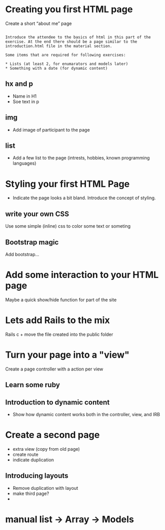 # Creating you first HTML page

Create a short “about me” page


```coach_info

Introduce the attendee to the basics of html in this part of the exercise. At the end there should be a page similar to the introduction.html file in the material section.

Some items that are required for following exercises:

* Lists (at least 2, for enumarators and models later)
* Something with a date (for dynamic content)

```

## hx and p

* Name in H1
* Soe text in p

## img

* Add image of participant to the page

## list

* Add a few list to the page (intrests, hobbies, known programming languages)

# Styling your first HTML Page

* Indicate the page looks a bit bland. Introduce the concept of styling.

## write your own CSS

Use some simple (inline) css to color some text or someting

## Bootstrap magic

Add bootstrap…

# Add some interaction to your HTML page

Maybe a quick show/hide function for part of the site

# Lets add Rails to the mix

Rails c + move the file created into the public folder

# Turn your page into a "view"

Create a page controller with a action per view

## Learn some ruby

## Introduction to dynamic content

* Show how dynamic content works both in the controller, view, and IRB

# Create a second page

* extra view (copy from old page)
* create route
* indicate duplication

## Introducing layouts

* Remove duplication with layout
* make third page?
*

# manual list -> Array -> Models
